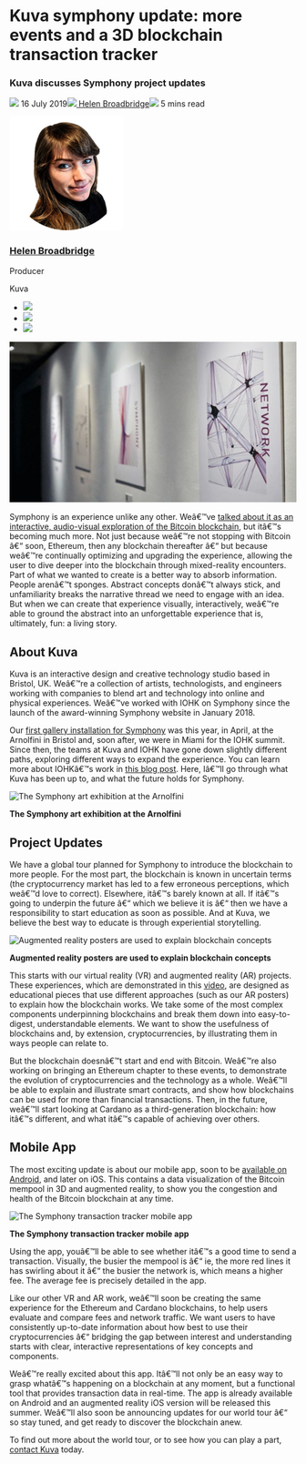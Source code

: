 # Kuva symphony update: more events and a 3D blockchain transaction tracker
### **Kuva discusses Symphony project updates**
![](img/2019-07-16-kuva-symphony-update-more-events-and-a-3d-blockchain-transaction-tracker.002.png) 16 July 2019![](img/2019-07-16-kuva-symphony-update-more-events-and-a-3d-blockchain-transaction-tracker.002.png)[ Helen Broadbridge](/en/blog/authors/helen-broadbridge/page-1/)![](img/2019-07-16-kuva-symphony-update-more-events-and-a-3d-blockchain-transaction-tracker.003.png) 5 mins read

![Helen Broadbridge](img/2019-07-16-kuva-symphony-update-more-events-and-a-3d-blockchain-transaction-tracker.004.png)[](/en/blog/authors/helen-broadbridge/page-1/)
### [**Helen Broadbridge**](/en/blog/authors/helen-broadbridge/page-1/)
Producer

Kuva

- ![](img/2019-07-16-kuva-symphony-update-more-events-and-a-3d-blockchain-transaction-tracker.005.png)[](https://www.linkedin.com/in/helen-suzanne-white/ "LinkedIn")
- ![](img/2019-07-16-kuva-symphony-update-more-events-and-a-3d-blockchain-transaction-tracker.006.png)[](https://twitter.com/helendoes "Twitter")
- ![](img/2019-07-16-kuva-symphony-update-more-events-and-a-3d-blockchain-transaction-tracker.007.png)[](https://github.com/wearekuva "GitHub")

![Kuva symphony update: more events and a 3D blockchain transaction tracker](img/2019-07-16-kuva-symphony-update-more-events-and-a-3d-blockchain-transaction-tracker.008.jpeg)

Symphony is an experience unlike any other. Weâ€™ve [talked about it as an interactive, audio-visual exploration of the Bitcoin blockchain](/en/blog/symphony-of-blockchains/ "Symphony blog post, iohk.io/blog/symphony-of-blockchains"), but itâ€™s becoming much more. Not just because weâ€™re not stopping with Bitcoin â€“ soon, Ethereum, then any blockchain thereafter â€“ but because weâ€™re continually optimizing and upgrading the experience, allowing the user to dive deeper into the blockchain through mixed-reality encounters. Part of what we wanted to create is a better way to absorb information. People arenâ€™t sponges. Abstract concepts donâ€™t always stick, and unfamiliarity breaks the narrative thread we need to engage with an idea. But when we can create that experience visually, interactively, weâ€™re able to ground the abstract into an unforgettable experience that is, ultimately, fun: a living story. 
## **About Kuva**
Kuva is an interactive design and creative technology studio based in Bristol, UK. Weâ€™re a collection of artists, technologists, and engineers working with companies to blend art and technology into online and physical experiences. Weâ€™ve worked with IOHK on Symphony since the launch of the award-winning Symphony website in January 2018. 

Our [first gallery installation for Symphony](/en/blog/symphony-of-blockchains-project-comes-to-bristol/ "Symphony event, iohk.io/blog/symphony-of-blockchains-project-comes-to-bristol") was this year, in April, at the Arnolfini in Bristol and, soon after, we were in Miami for the IOHK summit. Since then, the teams at Kuva and IOHK have gone down slightly different paths, exploring different ways to expand the experience. You can learn more about IOHKâ€™s work in [this blog post](/en/blog/announcing-the-release-of-symphony-2/ "Symphony 2.0 announcement, iohk.io/blog/announcing-the-release-of-symphony-2"). Here, Iâ€™ll go through what Kuva has been up to, and what the future holds for Symphony.

![The Symphony art exhibition at the Arnolfini](img/2019-07-16-kuva-symphony-update-more-events-and-a-3d-blockchain-transaction-tracker.009.png) 

**The Symphony art exhibition at the Arnolfini**
## **Project Updates**
We have a global tour planned for Symphony to introduce the blockchain to more people. For the most part, the blockchain is known in uncertain terms (the cryptocurrency market has led to a few erroneous perceptions, which weâ€™d love to correct). Elsewhere, itâ€™s barely known at all. If itâ€™s going to underpin the future â€“ which we believe it is â€“ then we have a responsibility to start education as soon as possible. And at Kuva, we believe the best way to educate is through experiential storytelling.

![Augmented reality posters are used to explain blockchain concepts](img/2019-07-16-kuva-symphony-update-more-events-and-a-3d-blockchain-transaction-tracker.010.png) 

**Augmented reality posters are used to explain blockchain concepts**

This starts with our virtual reality (VR) and augmented reality (AR) projects. These experiences, which are demonstrated in this [video](https://www.youtube.com/watch?v=f0Pzg50QnI4/ "Symphony event video, youtube.com/watch?v=f0Pzg50QnI4"), are designed as educational pieces that use different approaches (such as our AR posters) to explain how the blockchain works. We take some of the most complex components underpinning blockchains and break them down into easy-to-digest, understandable elements. We want to show the usefulness of blockchains and, by extension, cryptocurrencies, by illustrating them in ways people can relate to. 

But the blockchain doesnâ€™t start and end with Bitcoin. Weâ€™re also working on bringing an Ethereum chapter to these events, to demonstrate the evolution of cryptocurrencies and the technology as a whole. Weâ€™ll be able to explain and illustrate smart contracts, and show how blockchains can be used for more than financial transactions. Then, in the future, weâ€™ll start looking at Cardano as a third-generation blockchain: how itâ€™s different, and what itâ€™s capable of achieving over others.
## **Mobile App**
The most exciting update is about our mobile app, soon to be [available on Android](https://play.google.com/store/apps/details?id=com.Kuva.TransactionTracker&hl=en_GB/ "Symphony mobile app on Google Play store, play.google.com/store/apps/details?id=com.Kuva.TransactionTracker&hl=en_GB"), and later on iOS. This contains a data visualization of the Bitcoin mempool in 3D and augmented reality, to show you the congestion and health of the Bitcoin blockchain at any time.

![The Symphony transaction tracker mobile app](img/2019-07-16-kuva-symphony-update-more-events-and-a-3d-blockchain-transaction-tracker.011.png) 

**The Symphony transaction tracker mobile app**

Using the app, youâ€™ll be able to see whether itâ€™s a good time to send a transaction. Visually, the busier the mempool is â€“ ie, the more red lines it has swirling about it â€“ the busier the network is, which means a higher fee. The average fee is precisely detailed in the app. 

Like our other VR and AR work, weâ€™ll soon be creating the same experience for the Ethereum and Cardano blockchains, to help users evaluate and compare fees and network traffic. We want users to have consistently up-to-date information about how best to use their cryptocurrencies â€“ bridging the gap between interest and understanding starts with clear, interactive representations of key concepts and components. 

Weâ€™re really excited about this app. Itâ€™ll not only be an easy way to grasp whatâ€™s happening on a blockchain at any moment, but a functional tool that provides transaction data in real-time. The app is already available on Android and an augmented reality iOS version will be released this summer. Weâ€™ll also soon be announcing updates for our world tour â€“ so stay tuned, and get ready to discover the blockchain anew. 

To find out more about the world tour, or to see how you can play a part, [contact Kuva](https://www.kuva.io/ "Kuva's website, kuva.io/") today.
